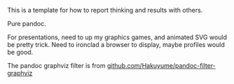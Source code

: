 This is a template for how to report thinking and results with others.

Pure pandoc. 

For presentations, 
need to up my graphics games, and animated SVG would be pretty trick.
Need to ironclad a browser to display, maybe profiles would be good. 

The pandoc graphviz filter is from [github.com/Hakuyume/pandoc-filter-graphviz](github.com/Hakuyume/pandoc-filter-graphviz)
